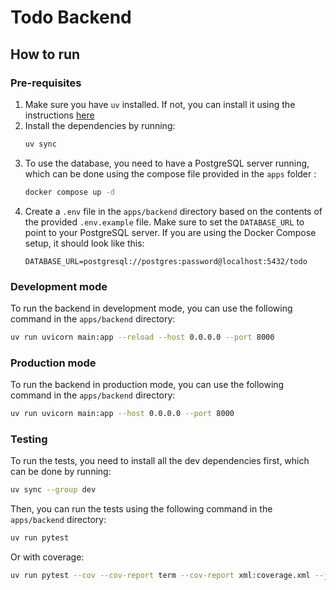 # Todo Backend

## How to run

### Pre-requisites

1. Make sure you have `uv` installed. If not, you can install it using the
   instructions [here](https://docs.astral.sh/uv/getting-started/installation/)
2. Install the dependencies by running:
   ```bash
   uv sync 
   ```
3. To use the database, you need to have a PostgreSQL server running, which can be done using the compose file provided
   in the `apps` folder :
    ```bash
   docker compose up -d
    ```
4. Create a `.env` file in the `apps/backend` directory based on the contents of the provided `.env.example` file.
   Make sure to set the `DATABASE_URL` to point to your PostgreSQL server. If you are using the Docker Compose setup,
   it should look like this:
   ```
   DATABASE_URL=postgresql://postgres:password@localhost:5432/todo
   ```

### Development mode

To run the backend in development mode, you can use the following command in the `apps/backend` directory:

```bash
uv run uvicorn main:app --reload --host 0.0.0.0 --port 8000
```

### Production mode

To run the backend in production mode, you can use the following command in the `apps/backend` directory:

```bash
uv run uvicorn main:app --host 0.0.0.0 --port 8000
```

### Testing

To run the tests, you need to install all the dev dependencies first, which can be done by running:

```bash
uv sync --group dev
```

Then, you can run the tests using the following command in the `apps/backend` directory:

```bash
uv run pytest
```

Or with coverage:

```bash
uv run pytest --cov --cov-report term --cov-report xml:coverage.xml --junitxml=report.xml
```
